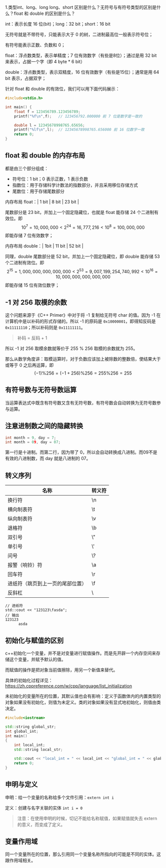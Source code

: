 1.类型int、long、long long、short 区别是什么？无符号与有符号类型的区别是什么？float 和 double 的区别是什么？

int：表示长度 16 位(bit)；long：32 bit；short：16 bit

无符号就是不带符号，只能表示大于 0 的树，二进制最高位一般表示符号位；

有符号能表示正数、负数和 0；

float：浮点数类型，表示单精度；7 位有效数字（有些是8位）；通过是用 32 bit 来表示，占据一个字（即 4 byte * 6 bit）

double：浮点数类型，表示双精度，16 位有效数字（有些是15位）；通常是用 64 bit 表示，占据双字；

针对 float 和 double 的有效位，我们可以用下面代码展示：

```c++
#include<stdio.h>

int main() {
    float f = 123456789.123456789;
    printf("%f\n",f);	// 123456792.000000 前 7 位是数字是一致的

    double l = 12345678998765.65656;
    printf("%lf\n",l);	// 12345678998765.656000 前 16 位数字一致
    return 0;
}
```

## float 和 double 的内存布局

都是由三个部分组成：

- 符号位：1 bit；0 表示正数，1 表示负数
- 指数位：用于存储科学计数法的指数部分，并且采用移位存储方式
- 尾数位：用于存储尾数部分

内存布局 float：| 1 bit |        8 bit        |        23 bit        |

尾数部分是 23 bit，并加上一个固定隐藏位，也就是 float 能存储 24 个二进制有效位。即
$$
10^7 = 10,000,000 < 2^{24} = 16,777,216 < 10^8 = 100,000,000
$$
即能存储 7 位有效数字；

内存布局 double：| 1bit |        11 bit        |        52 bit        |

同理，double 尾数部分是 52 bit，并加上一个固定隐藏位，即 double 能存储 53 个二进制有效位。即
$$
2^{15} = 1,000,000,000,000,000 < 2^{53} = 9,007,199,254,740,992 < 10^{16} = 10,000,000,000,000,000
$$
即能存储 15 位有效位数字；

## -1 对 256 取模的余数

这个问题来源于《C++ Primer》中对于将 -1 复制给无符号 char 的值。因为 -1 在计算机中是以补码的形式存储的。所以 -1 的原码是 `0x10000001`，即得知反码是 `0x11111110`；所以补码则是 `0x11111111`。

> 补码 = 反码 + 1

所以 -1 对 256 取模余数就等价于 255 % 256 取模的余数就为 255。

那么从数学角度讲：取模运算时，对于负数应该加上被除数的整数倍，使结果大于或等于 0 之后再运算，即
$$
(-1)\%256 = (-1+256)\%256 = 255\%256 = 255
$$

## 有符号数与无符号数运算

当运算表达式中既含有符号数又含有无符号数，有符号数会自动转换为无符号数参与运算。

## 注意进制数之间的隐藏转换

```c++
int month = 9, day = 7;
int month = 09, day = 07;
```

第一行是十进制。而第二行，因为带了 0，所以会自动转换成八进制。而09不是有效的八进制数，而 day 就是八进制的 07。

## 转义序列

| 名称                             | 转义符 |
| -------------------------------- | ------ |
| 换行符                           | \n     |
| 横向制表符                       | \t     |
| 纵向制表符                       | \v     |
| 退格符                           | \b     |
| 双引号                           | \\"    |
| 单引号                           | \\'    |
| 问号                             | \\?    |
| 报警（响铃）符                   | \\a    |
| 回车符                           | \\r    |
| 进纸符（跳页到上一页的尾部位置） | \\f    |
| 反斜杠                           | \\     |

```
// 进纸符
std::cout << "123123\fasda";
// 输出
123123
      asda
```

## 初始化与赋值的区别

c++初始化一个变量，并不是对变量进行赋值操作。而是先开辟一个内存空间来存储这个变量，并赋予默认的值。

而赋值的操作是把对象当前值擦除，用另一个新值来替代。

具体的初始化过程详见：https://zh.cppreference.com/w/cpp/language/list_initialization

未初始化的变量所在的位置，其默认值也会有影响：定义于函数体内的内置类型的对象如果没有初始化，则值为未定义。类的对象如果没有显式地初始化，则值由类决定。

```c++
#include<iostream>

std::string global_str;
int global_int;
int main()
{
    int local_int;
    std::string local_str;

    std::cout << "local_int = " << local_int << "global_int = " << global_int << "local_str = " << local_str << "global_str = " << global_str << std::endl;
    return 0;
}
```

## 申明与定义

申明：给一个变量的名称给多个文件引用：`extern int i`

定义：创建与名字关联的实体 `int i = 0`

> 注意：在使用申明的时候，切记不能给名称赋值，如果赋值就失去 extern 的意义，而变成了定义。

## 变量作用域

同一个变量所在的位置，那么引用同一个变量名称所指向的可能是不同的实体。这跟作用域相关。

